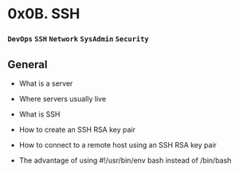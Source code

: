 # 0x0B. SSH

### `DevOps`    `SSH`   `Network`   `SysAdmin`  `Security`

## General

- What is a server

- Where servers usually live

- What is SSH

- How to create an SSH RSA key pair

- How to connect to a remote host using an SSH RSA key pair

- The advantage of using #!/usr/bin/env bash instead of /bin/bash
